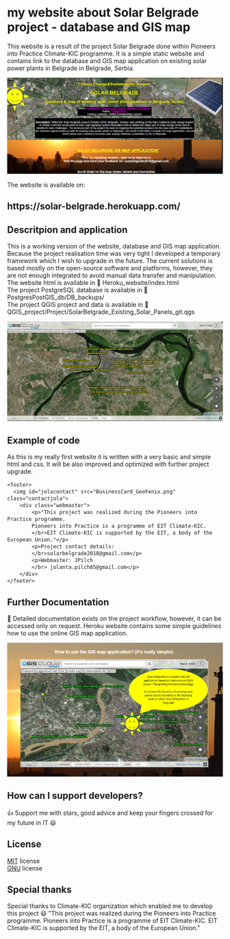 # my website about Solar Belgrade project - database and GIS map

This website is a result of the project Solar Belgrade done within Pioneers into Practice Climate-KIC programme. 
It is a simple static website and contains link to the database and GIS map application on existing solar power plants in Belgrade in Belgrade, Serbia.

![alt tag](src/website1.png) 

The website is available on:
<h2> https://solar-belgrade.herokuapp.com/ </h2> 

## Descritpion and application 

This is a working version of the website, database and GIS map application. Because the project realisation time was very tight I developed 
a temporary framework which I wish to upgrade in the future. 
The current solutions is based mostly on the open-source software and platforms, however, they are not enough integrated to avoid manual 
data transfer and manipulation. 
<br/>The website html is available in :open_file_folder: Heroku_website/index.html 
<br/>The project PostgreSQL database is available in :open_file_folder: PostgresPostGIS_db/DB_backups/
<br/>The project QGIS project and data is available in :open_file_folder: QGIS_project/Project/SolarBelgrade_Existing_Solar_Panels_git.qgs

![alt tag](src/mapbrowser.png) 

## Example of code
As this is my really first website it is written with a very basic and simple html and css. 
It will be also improved and optimized with further project upgrade. 

``` 
<footer>
  <img id="jolacontact" src="BusinessCard_GeoFenix.png" class="contactjola">
	<div class="webmaster">
		<p>"This project was realized during the Pioneers into Practice programme. 
		Pioneers into Practice is a programme of EIT Climate-KIC. 
		</br>EIT Climate-KIC is supported by the EIT, a body of the European Union."</p>
		<p>Project contact details: 
		</br>solarbelgrade2018@gmail.com</p>
		<p>Webmaster: JPilch
		</br> jolanta.pilch85@gmail.com</p>
	</div>
</footer>

``` 

## Further Documentation 

:closed_book: Detailed documentation exists on the project workflow, however, it can be accessed only on request. Heroku website contains some simple guidelines how to use the online GIS map application.

![alt tag](src/website2.png)

## How can I support developers? 

:+1: Support me with stars, good advice and keep your fingers crossed for my future in IT :smiley: 

## License 

[MIT](LICENSE.txt) license
<br/> [GNU](LICENSE.txt) license

## Special thanks 

Special thanks to Climate-KIC organization which enabled me to develop this project :smiley:
"This project was realized during the Pioneers into Practice programme. Pioneers into Practice is a programme of EIT Climate-KIC. 
EIT Climate-KIC is supported by the EIT, a body of the European Union."
